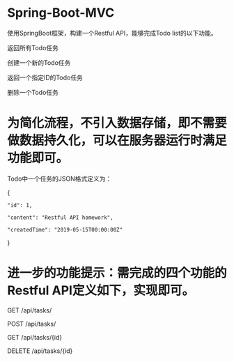# Spring-Boot-MVC

使用SpringBoot框架，构建一个Restful API，能够完成Todo list的以下功能。
  
  返回所有Todo任务
  
  创建一个新的Todo任务
  
  返回一个指定ID的Todo任务
  
  删除一个Todo任务
  
# 为简化流程，不引入数据存储，即不需要做数据持久化，可以在服务器运行时满足功能即可。

Todo中一个任务的JSON格式定义为：

{

    "id": 1,
    
    "content": "Restful API homework",
    
    "createdTime": "2019-05-15T00:00:00Z"
    
}

# 进一步的功能提示：需完成的四个功能的Restful API定义如下，实现即可。
  
  GET /api/tasks/
  
  POST /api/tasks/
  
  GET /api/tasks/{id}
  
  DELETE /api/tasks/{id}
